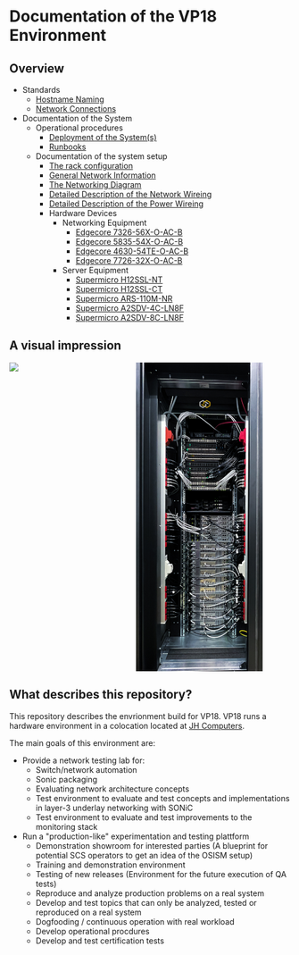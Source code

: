 # Documentation of the VP18 Environment

## Overview

* Standards
  * [Hostname Naming](documentation/standards/Hostname_Naming.md)
  * [Network Connections](documentation/standards/System_Network_Connections.md)
* Documentation of the System
  * Operational procedures
    * [Deployment of the System(s)](documentation/System_Deployment.md)
    * [Runbooks](documentation/System_Runbooks.md)
  * Documentation of the system setup
    * [The rack configuration](documentation/System_Rack_Setup.md)
    * [General Network Information](documentation/System_Networks.md)
    * [The Networking Diagram](documentation/System_Network_Diagram.md)
    * [Detailed Description of the Network Wireing](documentation/System_Network_Wireing.md)
    * [Detailed Description of the Power Wireing](documentation/System_Power_Wireing.md)
    * Hardware Devices
      * Networking Equipment
        * [Edgecore 7326-56X-O-AC-B](documentation/devices/network/Edgecore_7326-56X-O-AC-B.md)
        * [Edgecore 5835-54X-O-AC-B](documentation/devices/network/Edgecore_5835-54X-O-AC-B.md)
        * [Edgecore 4630-54TE-O-AC-B](documentation/devices/network/Edgecore_4630-54TE-O-AC-B.md)
        * [Edgecore 7726-32X-O-AC-B](documentation/devices/network/Edgecore_7726-32X-O-AC-B.md)
      * Server Equipment
        * [Supermicro H12SSL-NT](documentation/devices/servers/Supermicro_H12SSL-NT.md)
        * [Supermicro H12SSL-CT](documentation/devices/servers/Supermicro_H12SSL-CT.md)
        * [Supermicro ARS-110M-NR](documentation/devices/servers/Supermicro_ARS-110M-NR.md)
        * [Supermicro A2SDV-4C-LN8F](documentation/devices/servers/Supermicro_A2SDV-4C-LN8F.md)
        * [Supermicro A2SDV-8C-LN8F](documentation/devices/servers/Supermicro_A2SDV-8C-LN8F.md)

## A visual impression

<div style="display: flex">
    <img src="documentation/assets/rack/rack_frontside.JPG" style="width: 45%;" /> <img src="documentation/assets/rack/rack_backside.JPG" style="width: 45%;" />
</div>

## What describes this repository?

This repository describes the envrionment build for VP18.
VP18 runs a hardware environment in a colocation located at [JH Computers](https://jh-computers.de/).

The main goals of this environment are:

* Provide a network testing lab for:
  * Switch/network automation
  * Sonic packaging
  * Evaluating network architecture concepts
  * Test environment to evaluate and test concepts and implementations in layer-3 underlay networking with SONiC
  * Test environment to evaluate and test improvements to the monitoring stack
* Run a "production-like" experimentation and testing plattform
  * Demonstration showroom for interested parties
    (A blueprint for potential SCS operators to get an idea of the OSISM setup)
  * Training and demonstration environment
  * Testing of new releases
    (Environment for the future execution of QA tests)
  * Reproduce and analyze production problems on a real system
  * Develop and test topics that can only be analyzed, tested or reproduced on a real system
  * Dogfooding / continuous operation with real workload
  * Develop operational procdures
  * Develop and test certification tests



